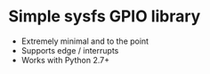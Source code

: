 # Simple sysfs GPIO library
- Extremely minimal and to the point
- Supports edge / interrupts
- Works with Python 2.7+

